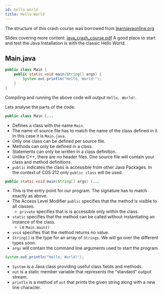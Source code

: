 ```yaml
---
id: hello-world
title: Hello World
---
```


The structure of this crash course was borrowed from [learnjavaonline.org](https://www.learnjavaonline.org/)

Slides covering more content: [java_crash_course.pdf](/slides/java_crash_course.pdf)
A good place to start and test the Java Installation is with the classic Hello World.

## Main.java
```java
public class Main {
    public static void main(String[] args) {
        System.out.println("Hello, World!");
    }
}
```

Compiling and running the above code will output `Hello, World!`.

Lets analyse the parts of the code.

```java
public class Main {...
```
- Defines a class with the name `Main`.
- The name of source file has to match the name of the class defined in it. In this case it is `Main.java`.
- Only one class can be defined per source file.
- Methods can only be defined in a class.
- Statements can only be written in a class definition.
- Unlike C++, there are no header files. One source file will contain your class and method definitions.
- `public` indicates the class is accessible from other Java Packages. In the context of COS 212 only `public class` will be used.

```java
public static void main(String[] args) {...
```
- This is the entry point for our program. The signature has to match exactly as above.
- The Access Level Modifier `public` specifies that the method is visible to all classes.
    - `private` specifies that is is accessible only within the class.
- `static` specifies that the method can be called without instantiating an instance of the class.
    - i.e `Main.main()`
- `void` specifies that the method returns no value.
- `String[]` is the type for an array of `Strings`. We will go over the different types soon.
- `args` will contain the command line arguments used to start the program.

```java
System.out.println("Hello, World!");
```
- `System` is a Java class providing useful class fields and methods.
- `out` is a static member variable that represents the "standard" output stream.
- `println` is a method of `out` that prints the given string along with a new line character.
